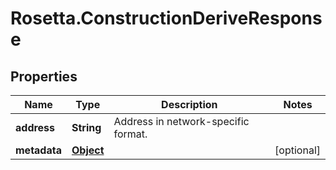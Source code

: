 # Rosetta.ConstructionDeriveResponse

## Properties

Name | Type | Description | Notes
------------ | ------------- | ------------- | -------------
**address** | **String** | Address in network-specific format. | 
**metadata** | [**Object**](.md) |  | [optional] 


